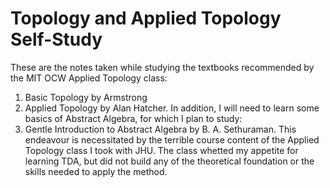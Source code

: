 # Topology and Applied Topology Self-Study
These are the notes taken while studying the textbooks recommended by the MIT OCW Applied Topology class:
1. Basic Topology by Armstrong
2. Applied Topology by Alan Hatcher.
In addition, I will need to learn some basics of Abstract Algebra, for which I plan to study:
3. Gentle Introduction to Abstract Algebra by B. A. Sethuraman.
This endeavour is necessitated by the terrible course content of the Applied Topology class I took with JHU. The class whetted my appetite for learning TDA, but did not build any of the theoretical foundation or the skills needed to apply the method.